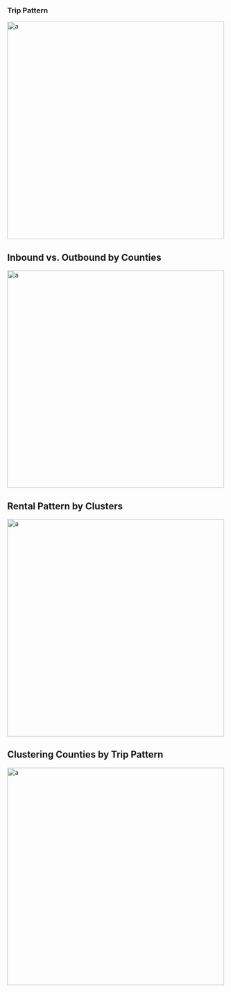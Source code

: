 ### Trip Pattern
<img src="https://user-images.githubusercontent.com/15040724/148990308-daefb1c5-d0f4-43ab-b862-c392e75c961a.png" alt="a" width="500"/>

## Inbound vs. Outbound by Counties
<img src="https://user-images.githubusercontent.com/15040724/148990121-070cc5aa-258c-433e-90bc-b3182f522a6d.jpg" alt="a" width="500"/>

## Rental Pattern by Clusters
<img src="https://user-images.githubusercontent.com/15040724/148989727-2da08fb9-38ad-4708-8e39-05b381f4f256.jpg" alt="a" width="500"/>

## Clustering Counties by Trip Pattern
<img src="https://user-images.githubusercontent.com/15040724/148989503-d09ad447-9fc9-4cfb-8423-bc87c0dd5417.jpg" alt="a" width="500"/>
